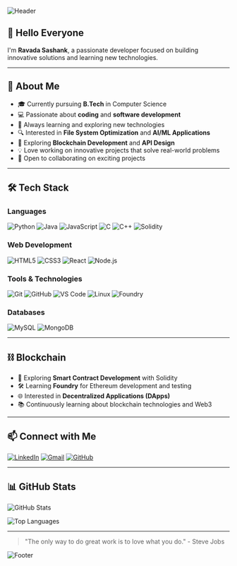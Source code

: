 ![Header](https://capsule-render.vercel.app/api?type=waving&color=gradient&customColorList=6,11,20&height=250&section=header&text=Hello%20World!&fontSize=80&animation=fadeIn&fontAlignY=38&desc=Welcome%20to%20my%20GitHub%20Profile&descAlignY=51&descAlign=50)

## 👋 Hello Everyone

I'm **Ravada Sashank**, a passionate developer focused on building innovative solutions and learning new technologies.

---

## 🚀 About Me

- 🎓 Currently pursuing **B.Tech** in Computer Science
- 💻 Passionate about **coding** and **software development**
- 🌱 Always learning and exploring new technologies
- 🔍 Interested in **File System Optimization** and **AI/ML Applications**
- 🔗 Exploring **Blockchain Development** and **API Design**
- 💡 Love working on innovative projects that solve real-world problems
- 🤝 Open to collaborating on exciting projects

---

## 🛠️ Tech Stack

### Languages

![Python](https://img.shields.io/badge/Python-3776AB?style=for-the-badge&logo=python&logoColor=white) ![Java](https://img.shields.io/badge/Java-ED8B00?style=for-the-badge&logo=openjdk&logoColor=white) ![JavaScript](https://img.shields.io/badge/JavaScript-F7DF1E?style=for-the-badge&logo=javascript&logoColor=black) ![C](https://img.shields.io/badge/C-00599C?style=for-the-badge&logo=c&logoColor=white) ![C++](https://img.shields.io/badge/C++-00599C?style=for-the-badge&logo=cplusplus&logoColor=white) ![Solidity](https://img.shields.io/badge/Solidity-363636?style=for-the-badge&logo=solidity&logoColor=white)

### Web Development

![HTML5](https://img.shields.io/badge/HTML5-E34F26?style=for-the-badge&logo=html5&logoColor=white) ![CSS3](https://img.shields.io/badge/CSS3-1572B6?style=for-the-badge&logo=css3&logoColor=white) ![React](https://img.shields.io/badge/React-20232A?style=for-the-badge&logo=react&logoColor=61DAFB) ![Node.js](https://img.shields.io/badge/Node.js-43853D?style=for-the-badge&logo=node.js&logoColor=white)

### Tools & Technologies

![Git](https://img.shields.io/badge/Git-F05032?style=for-the-badge&logo=git&logoColor=white) ![GitHub](https://img.shields.io/badge/GitHub-100000?style=for-the-badge&logo=github&logoColor=white) ![VS Code](https://img.shields.io/badge/VS_Code-007ACC?style=for-the-badge&logo=visual-studio-code&logoColor=white) ![Linux](https://img.shields.io/badge/Linux-FCC624?style=for-the-badge&logo=linux&logoColor=black) ![Foundry](https://img.shields.io/badge/Foundry-000000?style=for-the-badge&logo=ethereum&logoColor=white)

### Databases

![MySQL](https://img.shields.io/badge/MySQL-00000F?style=for-the-badge&logo=mysql&logoColor=white) ![MongoDB](https://img.shields.io/badge/MongoDB-4EA94B?style=for-the-badge&logo=mongodb&logoColor=white)

---

## ⛓️ Blockchain

- 🔐 Exploring **Smart Contract Development** with Solidity
- 🛠️ Learning **Foundry** for Ethereum development and testing
- 🌐 Interested in **Decentralized Applications (DApps)**
- 📚 Continuously learning about blockchain technologies and Web3

---

## 📫 Connect with Me

[![LinkedIn](https://img.shields.io/badge/LinkedIn-0077B5?style=for-the-badge&logo=linkedin&logoColor=white)](https://www.linkedin.com/in/ravadasashank444/) [![Gmail](https://img.shields.io/badge/Gmail-D14836?style=for-the-badge&logo=gmail&logoColor=white)](mailto:ravadasashank444@gmail.com) [![GitHub](https://img.shields.io/badge/GitHub-100000?style=for-the-badge&logo=github&logoColor=white)](https://github.com/ravadasashank)

---

## 📊 GitHub Stats

![GitHub Stats](https://github-readme-stats.vercel.app/api?username=ravadasashank&show_icons=true&theme=radical)

![Top Languages](https://github-readme-stats.vercel.app/api/top-langs/?username=ravadasashank&layout=compact&theme=radical)

---

> "The only way to do great work is to love what you do." - Steve Jobs

![Footer](https://capsule-render.vercel.app/api?type=waving&color=gradient&customColorList=6,11,20&height=100&section=footer)
